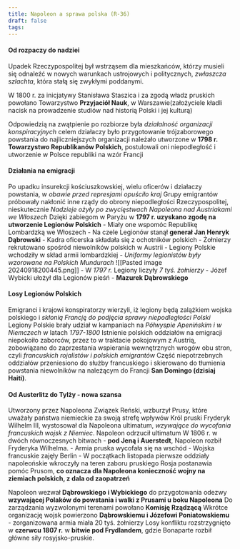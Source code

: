 ```yaml
---
title: Napoleon a sprawa polska (R-36)
draft: false
tags:
---
```

#### Od rozpaczy do nadziei
Upadek Rzeczypospolitej był wstrząsem dla mieszkańców, którzy musieli się odnaleźć w nowych warunkach ustrojowych i politycznych, *zwłaszcza szlachta*, która stałą się zwykłymi poddanymi.

W 1800 r. za inicjatywy Stanisława Staszica i za zgodą władz pruskich powołano Towarzystwo **Przyjaciół Nauk**, w Warszawie(założyciele kładli nacisk na prowadzenie studiów nad historią Polski i jej kulturą)

Odpowiedzią na zwątpienie po rozbiorze była *działalność organizacji konspiracyjnych* celem działaczy było przygotowanie trójzaborowego powstania do najliczniejszych organizacji należało utworzone w **1798 r. Towarzystwo Republikanów Polskich**, postulowali oni niepodległość i utworzenie w Polsce republiki na wzór Francji
#### Działania na emigracji
Po upadku insurekcji kościuszkowskiej, wielu oficerów i działaczy powstania, *w obawie przed represjami opuściło kraj*
Grupy emigrantów próbowały nakłonić inne rządy do obrony niepodległości Rzeczypospolitej, nieskutecznie
*Nadzieje ożyły po zwycięstwach Napoleona nad Austriakami we Włoszech*
Dzięki zabiegom w Paryżu w **1797 r. uzyskano zgodę na utworzenie Legionów Polskich**
	- Miały one wspomóc Republikę Lombardzką we Włoszech
	- Na czele Legionów stanął **generał Jan Henryk Dąbrowski**
	- Kadra oficerska składała się z ochotników polskich
	- Żołnierzy rekrutowano spośród niewolników polskich w Austrii
	- Legiony Polskie wchodziły w skład armii lombardzkiej
    - *Uniformy legionistów były wzorowane na Polskich Mundurach*
     ![[Pasted image 20240918200445.png]]
	- W *1797 r.* Legiony liczyły *7 tyś. żołnierzy*
	- Józef Wybicki ułożył dla Legionów pieśń - **Mazurek Dąbrowskiego**

#### Losy Legionów Polskich
Emigranci i krajowi konspiratorzy wierzyli, iż legiony będą zalążkiem wojska polskiego i *skłonią Francję do podjęcia sprawy niepodległości Polski*
Legiony Polskie brały udział w kampaniach na *Półwyspie Apenińskim i w Niemczech* w latach *1797-1800*
Istnienie polskich oddziałów na emigracji niepokoiło zaborców, przez to w traktacie pokojowym z Austrią, zobowiązano do zaprzestania wspierania wewnętrznych wrogów obu stron, czyli *francuskich rojalistów i polskich emigrantów*
Część niepotrzebnych oddziałów przeniesiono do służby francuskiego i skierowano do tłumienia powstania niewolników na należącym do Francji **San Domingo (dzisiaj Haiti)**.

#### Od Austerlitz do Tylży - nowa szansa
 Utworzony przez Napoleona Związek Reński, wzburzył Prusy, które uważały państwa niemieckie za swoją strefę wpływów
Król pruski Fryderyk Wilhelm III, wystosował dla Napoleona ultimatum, *wzywające do wycofania francuskich wojsk z Niemiec*. Napoleon odrzucił ultimatum
W 1806 r. w dwóch równoczesnych bitwach - **pod Jeną i Auerstedt**, Napoleon rozbił Fryderyka Wilhelma.
	- Armia pruska wycofała się na wschód
	- Wojska francuskie zajęły Berlin
	-  W początkach listopada pierwsze oddziały napoleońskie wkroczyły na teren zaboru pruskiego
Rosja postanawia pomóc Prusom, **co oznacza dla Napoleona konieczność wojny na ziemiach polskich, z dala od zaopatrzeń**

Napoleon wezwał **Dąbrowskiego i Wybickiego** do przygotowania odezwy **wzywającej Polaków do powstania i walki z Prusami u boku Napoleona**
Do zarządzania wyzwolonymi terenami powołano **Komisję Rządzącą**
Wkrótce organizację wojsk powierzono **Dąbrowskiemu i Józefowi Poniatowskiemu** - zorganizowana armia miała 20 tyś. żołnierzy
Losy konfliktu rozstrzygnięto w **czerwcu 1807 r.** w **bitwie pod Frydlandem**, gdzie Bonaparte rozbił główne siły rosyjsko-pruskie.